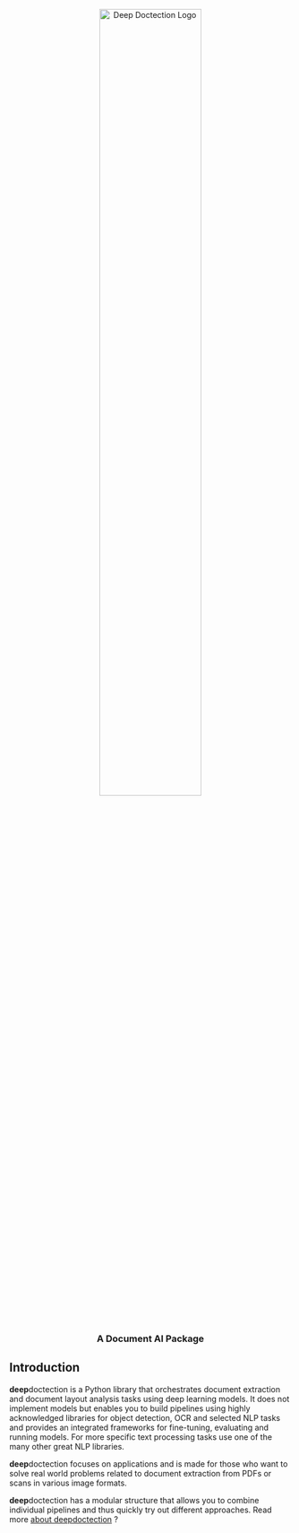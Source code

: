 
<p align="center">
  <img src="https://github.com/deepdoctection/deepdoctection/raw/master/docs/tutorials/pics/dd_logo.png" alt="Deep Doctection Logo" width="60%">
  <h3 align="center">
  A Document AI Package
  </h3>
</p>

## Introduction

**deep**doctection is a Python library that orchestrates document extraction and document layout analysis tasks using
deep learning models. It does not implement models but enables you to build pipelines using highly acknowledged
libraries for object detection, OCR and selected NLP tasks and provides an integrated frameworks for fine-tuning,
evaluating and running models. For more specific text processing tasks use one of the many other great NLP libraries.

**deep**doctection focuses on applications and is made for those who want to solve real world problems related to
document extraction from PDFs or scans in various image formats.


**deep**doctection has a modular structure that allows you to combine individual pipelines and thus quickly try out
different approaches. Read more [about deepdoctection](why.md) ?
